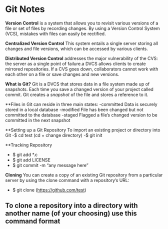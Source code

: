 # Git Notes
 
 **Version Control** is a system that allows you to revisit various versions of a file or set of files by recording changes.
 By using a Version Control System (VCS), mistakes with files can easily be rectified.
 
 **Centralized Version Control** This system entails a single server storing all changes and file versions, which can be accessed by various clients.
 
 **Distributed Version Control**  addresses the major vulnerability of the CVS: the server as a single point of failure.a DVCS allows clients to create mirrored repositories.
 If a CVS goes down, collaborators cannot work with each other on a file or save changes and new versions.
 
 **What is Git?**
 Git is a DVCS that stores data in a file system made up of snapshots.
 Each time you save a changed version of your project called commit. Git creates a *snapshot* of the file and stores a reference to it.
 
 **Files in Git can reside in three main states: 
 -committed Data is securely stored in a local database
 -modified  File has been changed but not committed to the database
 -staged Flagged a file’s changed version to be committed in the next snapshot
 
 **Setting up a Git Repository
 To import an existing project or directory into Git
 -$ cd test (cd = change directory)
 -$ git init
 
 **Tracking Repository 
- $ git add *.c
- $ git add LICENSE
- $ git commit -m “any message here”

**Cloning**
 You can create a copy of an existing Git repository from a particular server by using the clone command with a repository’s URL:
 - $ git clone (https://github.com/test)

To clone a repository into a directory with another name (of your choosing) use this command format
-
 
